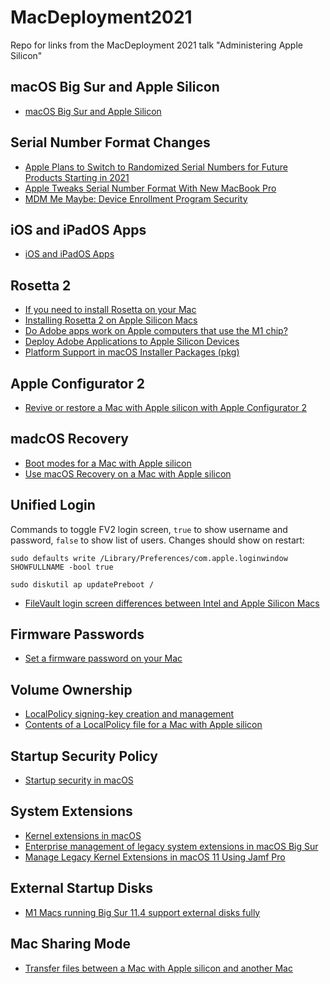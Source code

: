 # MacDeployment2021
Repo for links from the MacDeployment 2021 talk "Administering Apple Silicon"

## macOS Big Sur and Apple Silicon
- [macOS Big Sur and Apple Silicon](https://datajar.co.uk/datajar-tech-series-whats-new-with-macos-big-sur-and-apple-silicon/)

## Serial Number Format Changes
- [Apple Plans to Switch to Randomized Serial Numbers for Future Products Starting in 2021](https://www.macrumors.com/2020/01/06/apple-randomized-serial-numbers-late-2020/)
- [Apple Tweaks Serial Number Format With New MacBook Pro](https://www.macrumors.com/2010/04/16/apple-tweaks-serial-number-format-with-new-macbook-pro/)
- [MDM Me Maybe: Device Enrollment Program Security](https://duo.com/labs/research/mdm-me-maybe)

## iOS and iPadOS Apps
- [iOS and iPadOS Apps](https://developer.apple.com/macos/iphone-and-ipad-apps/)

## Rosetta 2
- [If you need to install Rosetta on your Mac](https://support.apple.com/en-gb/HT211861)
- [Installing Rosetta 2 on Apple Silicon Macs](https://derflounder.wordpress.com/2020/11/17/installing-rosetta-2-on-apple-silicon-macs/)
- [Do Adobe apps work on Apple computers that use the M1 chip?](https://helpx.adobe.com/download-install/kb/apple-silicon-m1-chip.html)
- [Deploy Adobe Applications to Apple Silicon Devices](https://dazwallace.wordpress.com/2021/02/06/deploy-adobe-applications-to-apple-silicon-devices/)
- [Platform Support in macOS Installer Packages (pkg)](https://scriptingosx.com/2020/12/platform-support-in-macos-installer-packages-pkg/)

## Apple Configurator 2
- [Revive or restore a Mac with Apple silicon with Apple Configurator 2](https://support.apple.com/en-gb/guide/apple-configurator-2/apdd5f3c75ad/mac)

## madcOS Recovery
- [Boot modes for a Mac with Apple silicon](https://support.apple.com/en-gb/guide/security/sec10869885b/web)
- [Use macOS Recovery on a Mac with Apple silicon](https://support.apple.com/en-gb/guide/mac-help/mchl82829c17/mac)

## Unified Login
Commands to toggle FV2 login screen, `true` to show username and password, `false` to show list of users. Changes should show on restart:
```
sudo defaults write /Library/Preferences/com.apple.loginwindow SHOWFULLNAME -bool true

sudo diskutil ap updatePreboot /
```
- [FileVault login screen differences between Intel and Apple Silicon Macs](https://derflounder.wordpress.com/2021/01/17/filevault-login-screen-differences-between-intel-and-apple-silicon-macs/)

## Firmware Passwords
 - [Set a firmware password on your Mac](https://support.apple.com/en-gb/HT204455)

## Volume Ownership
- [LocalPolicy signing-key creation and management](https://support.apple.com/en-gb/guide/security/sec1f90fbad1/web)
- [Contents of a LocalPolicy file for a Mac with Apple silicon](https://support.apple.com/en-gb/guide/security/secc745a0845/web)

## Startup Security Policy
- [Startup security in macOS](https://support.apple.com/en-gb/guide/deployment-reference-macos/ior2b1833593/web)

## System Extensions
- [Kernel extensions in macOS](https://support.apple.com/en-gb/guide/deployment-reference-macos/apd37565d329/web)
- [Enterprise management of legacy system extensions in macOS Big Sur](https://support.apple.com/en-gb/HT211860)
- [Manage Legacy Kernel Extensions in macOS 11 Using Jamf Pro](https://www.jamf.com/jamf-nation/articles/793/manage-legacy-kernel-extensions-in-macos-11-using-jamf-pro)

## External Startup Disks
- [M1 Macs running Big Sur 11.4 support external disks fully](https://eclecticlight.co/2021/05/27/m1-macs-running-big-sur-11-4-support-external-disks-fully/)

## Mac Sharing Mode
- [Transfer files between a Mac with Apple silicon and another Mac](https://support.apple.com/en-gb/guide/mac-help/mchlb37e8ca7/mac)
